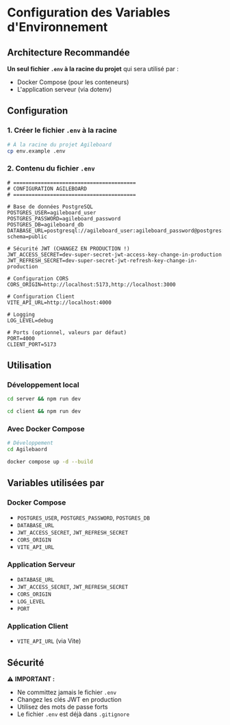 # Configuration des Variables d'Environnement

## Architecture Recommandée

**Un seul fichier `.env` à la racine du projet** qui sera utilisé par :

- Docker Compose (pour les conteneurs)
- L'application serveur (via dotenv)

## Configuration

### 1. Créer le fichier `.env` à la racine

```bash
# À la racine du projet Agileboard
cp env.example .env
```

### 2. Contenu du fichier `.env`

```env
# ========================================
# CONFIGURATION AGILEBOARD
# ========================================

# Base de données PostgreSQL
POSTGRES_USER=agileboard_user
POSTGRES_PASSWORD=agileboard_password
POSTGRES_DB=agileboard_db
DATABASE_URL=postgresql://agileboard_user:agileboard_password@postgres:5432/agileboard_db?schema=public

# Sécurité JWT (CHANGEZ EN PRODUCTION !)
JWT_ACCESS_SECRET=dev-super-secret-jwt-access-key-change-in-production
JWT_REFRESH_SECRET=dev-super-secret-jwt-refresh-key-change-in-production

# Configuration CORS
CORS_ORIGIN=http://localhost:5173,http://localhost:3000

# Configuration Client
VITE_API_URL=http://localhost:4000

# Logging
LOG_LEVEL=debug

# Ports (optionnel, valeurs par défaut)
PORT=4000
CLIENT_PORT=5173
```

## Utilisation

### Développement local

```bash
cd server && npm run dev

cd client && npm run dev
```

### Avec Docker Compose

```bash
# Développement
cd Agilebaord

docker compose up -d --build

```

## Variables utilisées par

### Docker Compose

- `POSTGRES_USER`, `POSTGRES_PASSWORD`, `POSTGRES_DB`
- `DATABASE_URL`
- `JWT_ACCESS_SECRET`, `JWT_REFRESH_SECRET`
- `CORS_ORIGIN`
- `VITE_API_URL`

### Application Serveur

- `DATABASE_URL`
- `JWT_ACCESS_SECRET`, `JWT_REFRESH_SECRET`
- `CORS_ORIGIN`
- `LOG_LEVEL`
- `PORT`

### Application Client

- `VITE_API_URL` (via Vite)

## Sécurité

⚠️ **IMPORTANT :**

- Ne committez jamais le fichier `.env`
- Changez les clés JWT en production
- Utilisez des mots de passe forts
- Le fichier `.env` est déjà dans `.gitignore`
